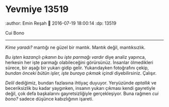 Yevmiye 13519
=================

:author: Emin Reşah
:date: 2016-07-19 18:00:14 
:dp: 13519 

Cui Bono
********

*Kime yaradı?* mantığı ne güzel bir mantık. Mantık değil, mantıksızlık. 

*Bu işten kazançlı çıkanın bu işte parmağı vardır* diye analiz yapınca, herkesin her işte parmağı olabileceğini görürsünüz. İnsanlar ölmedikleri sürece, bir aşağı bir yukarı gidip gelir. Yukarıdayken fotoğrafını çekip, *bundan önceki bütün işler, işte buraya çıkmak içindi* diyebilirsiniz. Çalışır. 

*Delil* dediğimiz, bundan fazlasına ihtiyaç duyuyor. Yeryüzünde *aptallık* ve beceriksizlik bu kadar yaygınken, insanın yukarı çıkması kendi gayretiyle değil, çok defa başkalarını gayretsizliğiyle gerçekleşiyor. Buna rağmen *cui bono?* sadece düşünce kabızlığının işareti. 

